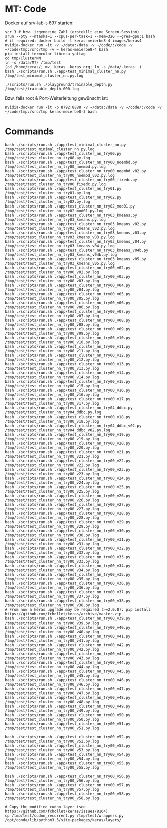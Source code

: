 # MT: Code

Docker auf srv-lab-t-697 starten:
    
    scr 3 # bzw. irgendeine Zahl (erstekllt eine Screen-Session)
    srun --pty --ntasks=1 --cpus-per-task=1 --mem=32G --gres=gpu:1 bash
    # if required: docker build -t keras-meierbe8-4 images/keras4
    nvidia-docker run -it -v ~/data:/data -v ~/code/:/code -v ~/code/tmp:/src/tmp -v ~ keras-meierbe8-4 bash
    pip install termcolor librosa yattag
    cd tmp/ClusterNN
    ln -s /data/MT/ /tmp/test
    (cd /home/keras/; mv .keras .keras_org; ln -s /data/.keras .)
    bash ./scripts/run.sh ./app/test_minimal_cluster_nn.py /tmp/test_minimal_cluster_nn.py.log

    ./scripts/run.sh ./playground/trainable_depth.py /tmp/test/trainable_depth_000.log


Bzw. falls root & Port-Weiterleitung gewünscht ist:

    nvidia-docker run -it -p 8792:8888 -v ~/data:/data -v ~/code/:/code -v ~/code/tmp:/src/tmp keras-meierbe8-3 bash
    
# Commands
	
	bash ./scripts/run.sh ./app/test_minimal_cluster_nn.py /tmp/test/test_minimal_cluster_nn.py.log
	bash ./scripts/run.sh ./app/test_cluster_nn_try00.py /tmp/test/test_cluster_nn_try00.py.log
	bash ./scripts/run.sh ./app/test_cluster_nn_try00_noembd.py /tmp/test/test_cluster_nn_try00_noembd.py.log
	bash ./scripts/run.sh ./app/test_cluster_nn_try00_noembd_v02.py /tmp/test/test_cluster_nn_try00_noembd_v02.py.log
	bash ./scripts/run.sh ./app/test_cluster_nn_try00_fixedc.py /tmp/test/test_cluster_nn_try00_fixedc.py.log
	bash ./scripts/run.sh ./app/test_cluster_nn_try01.py /tmp/test/test_cluster_nn_try01.py.log
	bash ./scripts/run.sh ./app/test_cluster_nn_try02.py /tmp/test/test_cluster_nn_try02.py.log
	bash ./scripts/run.sh ./app/test_cluster_nn_try02_mod01.py /tmp/test/test_cluster_nn_try02_mod01.py.log
	bash ./scripts/run.sh ./app/test_cluster_nn_try03_kmeans.py /tmp/test/test_cluster_nn_try03_kmeans.py.log
	bash ./scripts/run.sh ./app/test_cluster_nn_try03_kmeans_v02.py /tmp/test/test_cluster_nn_try03_kmeans_v02.py.log
	bash ./scripts/run.sh ./app/test_cluster_nn_try03_kmeans_v03.py /tmp/test/test_cluster_nn_try03_kmeans_v03.py.log
	bash ./scripts/run.sh ./app/test_cluster_nn_try03_kmeans_v04.py /tmp/test/test_cluster_nn_try03_kmeans_v04.py.log
	bash ./scripts/run.sh ./app/test_cluster_nn_try03_kmeans_v04b.py /tmp/test/test_cluster_nn_try03_kmeans_v04b.py.log
	bash ./scripts/run.sh ./app/test_cluster_nn_try03_kmeans_v05.py /tmp/test/test_cluster_nn_try03_kmeans_v05.py.log
	bash ./scripts/run.sh ./app/test_cluster_nn_try00_v02.py /tmp/test/test_cluster_nn_try00_v02.py.log
	bash ./scripts/run.sh ./app/test_cluster_nn_try00_v03.py /tmp/test/test_cluster_nn_try00_v03.py.log
	bash ./scripts/run.sh ./app/test_cluster_nn_try00_v04.py /tmp/test/test_cluster_nn_try00_v04.py.log
	bash ./scripts/run.sh ./app/test_cluster_nn_try00_v05.py /tmp/test/test_cluster_nn_try00_v05.py.log
	bash ./scripts/run.sh ./app/test_cluster_nn_try00_v06.py /tmp/test/test_cluster_nn_try00_v06.py.log
	bash ./scripts/run.sh ./app/test_cluster_nn_try00_v07.py /tmp/test/test_cluster_nn_try00_v07.py.log
	bash ./scripts/run.sh ./app/test_cluster_nn_try00_v08.py /tmp/test/test_cluster_nn_try00_v08.py.log
	bash ./scripts/run.sh ./app/test_cluster_nn_try00_v09.py /tmp/test/test_cluster_nn_try00_v09.py.log
	bash ./scripts/run.sh ./app/test_cluster_nn_try00_v10.py /tmp/test/test_cluster_nn_try00_v10.py.log
	bash ./scripts/run.sh ./app/test_cluster_nn_try00_v11.py /tmp/test/test_cluster_nn_try00_v11.py.log
	bash ./scripts/run.sh ./app/test_cluster_nn_try00_v12.py /tmp/test/test_cluster_nn_try00_v12.py.log
	bash ./scripts/run.sh ./app/test_cluster_nn_try00_v13.py /tmp/test/test_cluster_nn_try00_v13.py.log
	bash ./scripts/run.sh ./app/test_cluster_nn_try00_v14.py /tmp/test/test_cluster_nn_try00_v14.py.log
	bash ./scripts/run.sh ./app/test_cluster_nn_try00_v15.py /tmp/test/test_cluster_nn_try00_v15.py.log
	bash ./scripts/run.sh ./app/test_cluster_nn_try00_v16.py /tmp/test/test_cluster_nn_try00_v16.py.log
	bash ./scripts/run.sh ./app/test_cluster_nn_try00_v17.py /tmp/test/test_cluster_nn_try00_v17.py.log
	bash ./scripts/run.sh ./app/test_cluster_nn_try04_ddbc.py /tmp/test/test_cluster_nn_try04_ddbc.py.log
	bash ./scripts/run.sh ./app/test_cluster_nn_try00_v18.py /tmp/test/test_cluster_nn_try00_v18.py.log
	bash ./scripts/run.sh ./app/test_cluster_nn_try04_ddbc_v02.py /tmp/test/test_cluster_nn_try04_ddbc_v02.py.log
	bash ./scripts/run.sh ./app/test_cluster_nn_try00_v19.py /tmp/test/test_cluster_nn_try00_v19.py.log
	bash ./scripts/run.sh ./app/test_cluster_nn_try00_v20.py /tmp/test/test_cluster_nn_try00_v20.py.log
	bash ./scripts/run.sh ./app/test_cluster_nn_try00_v21.py /tmp/test/test_cluster_nn_try00_v21.py.log
	bash ./scripts/run.sh ./app/test_cluster_nn_try00_v22.py /tmp/test/test_cluster_nn_try00_v22.py.log
	bash ./scripts/run.sh ./app/test_cluster_nn_try00_v23.py /tmp/test/test_cluster_nn_try00_v23.py.log
	bash ./scripts/run.sh ./app/test_cluster_nn_try00_v24.py /tmp/test/test_cluster_nn_try00_v24.py.log
	bash ./scripts/run.sh ./app/test_cluster_nn_try00_v25.py /tmp/test/test_cluster_nn_try00_v25.py.log
	bash ./scripts/run.sh ./app/test_cluster_nn_try00_v26.py /tmp/test/test_cluster_nn_try00_v26.py.log
	bash ./scripts/run.sh ./app/test_cluster_nn_try00_v27.py /tmp/test/test_cluster_nn_try00_v27.py.log
	bash ./scripts/run.sh ./app/test_cluster_nn_try00_v28.py /tmp/test/test_cluster_nn_try00_v28.py.log
	bash ./scripts/run.sh ./app/test_cluster_nn_try00_v29.py /tmp/test/test_cluster_nn_try00_v29.py.log
	bash ./scripts/run.sh ./app/test_cluster_nn_try00_v30.py /tmp/test/test_cluster_nn_try00_v30.py.log
	bash ./scripts/run.sh ./app/test_cluster_nn_try00_v31.py /tmp/test/test_cluster_nn_try00_v31.py.log
	bash ./scripts/run.sh ./app/test_cluster_nn_try00_v32.py /tmp/test/test_cluster_nn_try00_v32.py.log
	bash ./scripts/run.sh ./app/test_cluster_nn_try00_v33.py /tmp/test/test_cluster_nn_try00_v33.py.log
	bash ./scripts/run.sh ./app/test_cluster_nn_try00_v34.py /tmp/test/test_cluster_nn_try00_v34.py.log
	bash ./scripts/run.sh ./app/test_cluster_nn_try00_v35.py /tmp/test/test_cluster_nn_try00_v35.py.log
	bash ./scripts/run.sh ./app/test_cluster_nn_try00_v36.py /tmp/test/test_cluster_nn_try00_v36.py.log
	bash ./scripts/run.sh ./app/test_cluster_nn_try00_v37.py /tmp/test/test_cluster_nn_try00_v37.py.log
	bash ./scripts/run.sh ./app/test_cluster_nn_try00_v38.py /tmp/test/test_cluster_nn_try00_v38.py.log
	# From now a keras upgrade may be required (>=2.0.8): pip install https://github.com/fchollet/keras/archive/master.zip
	bash ./scripts/run.sh ./app/test_cluster_nn_try00_v39.py /tmp/test/test_cluster_nn_try00_v39.py.log
	bash ./scripts/run.sh ./app/test_cluster_nn_try00_v40.py /tmp/test/test_cluster_nn_try00_v40.py.log
	bash ./scripts/run.sh ./app/test_cluster_nn_try00_v41.py /tmp/test/test_cluster_nn_try00_v41.py.log
	bash ./scripts/run.sh ./app/test_cluster_nn_try00_v42.py /tmp/test/test_cluster_nn_try00_v42.py.log
	bash ./scripts/run.sh ./app/test_cluster_nn_try00_v43.py /tmp/test/test_cluster_nn_try00_v43.py.log
	bash ./scripts/run.sh ./app/test_cluster_nn_try00_v44.py /tmp/test/test_cluster_nn_try00_v44.py.log
	bash ./scripts/run.sh ./app/test_cluster_nn_try00_v45.py /tmp/test/test_cluster_nn_try00_v45.py.log
	bash ./scripts/run.sh ./app/test_cluster_nn_try00_v46.py /tmp/test/test_cluster_nn_try00_v46.py.log
	bash ./scripts/run.sh ./app/test_cluster_nn_try00_v47.py /tmp/test/test_cluster_nn_try00_v47.py.log
	bash ./scripts/run.sh ./app/test_cluster_nn_try00_v48.py /tmp/test/test_cluster_nn_try00_v48.py.log
	bash ./scripts/run.sh ./app/test_cluster_nn_try00_v49.py /tmp/test/test_cluster_nn_try00_v49.py.log
	bash ./scripts/run.sh ./app/test_cluster_nn_try00_v50.py /tmp/test/test_cluster_nn_try00_v50.py.log
	bash ./scripts/run.sh ./app/test_cluster_nn_try00_v51.py /tmp/test/test_cluster_nn_try00_v51.py.log

	bash ./scripts/run.sh ./app/test_cluster_nn_try00_v52.py /tmp/test/test_cluster_nn_try00_v52.py.log
	bash ./scripts/run.sh ./app/test_cluster_nn_try00_v53.py /tmp/test/test_cluster_nn_try00_v53.py.log
	bash ./scripts/run.sh ./app/test_cluster_nn_try00_v54.py /tmp/test/test_cluster_nn_try00_v54.py.log
	bash ./scripts/run.sh ./app/test_cluster_nn_try00_v55.py /tmp/test/test_cluster_nn_try00_v55.py.log

	bash ./scripts/run.sh ./app/test_cluster_nn_try00_v56.py /tmp/test/test_cluster_nn_try00_v56.py.log
	bash ./scripts/run.sh ./app/test_cluster_nn_try00_v57.py /tmp/test/test_cluster_nn_try00_v57.py.log
	bash ./scripts/run.sh ./app/test_cluster_nn_try00_v58.py /tmp/test/test_cluster_nn_try00_v58.py.log

    # Copy the modified cudnn layer (see https://github.com/fchollet/keras/issues/8164)
	cp /tmp/test/cudnn_recurrent.py /tmp/test/wrappers.py /opt/conda/lib/python3.5/site-packages/keras/layers/

